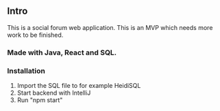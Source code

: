 ## Intro
This is a social forum web application. This is an MVP which needs more work to be finished.

### Made with Java, React and SQL.

### Installation
1. Import the SQL file to for example HeidiSQL
2. Start backend with IntelliJ
3. Run "npm start"

